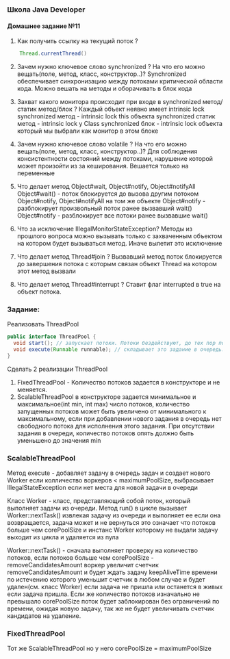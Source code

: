 ### Школа Java Developer
#### Домашнее задание №11 

1. Как получить ссылку на текущий поток ?
```java
	Thread.currentThread()  
```

2. Зачем нужно ключевое слово synchronized ? На что его можно вещать(поле, метод,
класс, конструктор..)?
  Synchronized обеспечивает синхронизацию между потоками критической области кода. Можно вешать на методы и оборачивать в блок кода

3. Захват какого монитора происходит при входе в synchronized метод/статик метод/блок ?
  Каждый объект неявно имеет intrinsic lock
  synchronized метод - intrinsic lock this объекта
  synchronized статик метод - intrinsic lock у Class<ThisClass> 
  synchronized блок - intrinsic lock объекта который мы выбрали как монитор в этом блоке

4. Зачем нужно ключевое слово volatile ? На что его можно вещать(поле, метод, класс,
конструктор..)?
  Для соблюдения консистентности состояний между потоками, нарушение которой может произойти из за кеширования. Вешается только на переменные

5. Что делает метод Object#wait, Object#notify, Object#notifyAll
  Object#wait() - поток блокируется до вызова другим потоком Object#notify, Object#notifyAll на том же объекте
  Object#notify - разблокирует произвольный поток ранее вызвавший wait()
  Object#notify - разблокирует все потоки ранее вызвавшие wait()

6. Что за исключение IllegalMonitorStateException?
  Методы из прошлого вопроса можно вызывать только с захваченным объектом на котором будет вызываться метод. Иначе вылетит это исключение

7. Что делает метод Thread#join ?
  Вызвавший метод поток блокируется до завершения потока с которым связан объект Thread на котором этот метод вызвали

8. Что делает метод Thread#interrupt ?
  Ставит флаг interrupted в true на объект потока. 

### Задание: 
Реализовать ThreadPool
```java
public interface ThreadPool {
  void start(); // запускает потоки. Потоки бездействуют, до тех пор пока не появится новое задание в очереди (см. execute)
  void execute(Runnable runnable); // складывает это задание в очередь. Освободившийся поток должен выполнить это задание. Каждое задание должны быть выполнено ровно 1 раз
}
```
Сделать 2 реализации ThreadPool
1) FixedThreadPool - Количество потоков задается в конструкторе и не меняется.
2) ScalableThreadPool в конструкторе задается минимальное и максимальное(int min, int max) число потоков, количество запущенных потоков может быть увеличено от минимального к максимальному, если при добавлении нового задания в очередь нет свободного потока для исполнения этого задания. При отсутствии задания в очереди, количество потоков опять должно быть уменьшено до значения min

### ScalableThreadPool 
Метод execute - добавляет задачу в очередь задач и создает нового Worker если колличество воркеров < maximumPoolSize, выбрасывает IllegalStateException если нет места для новой задачи в очереди

Класс Worker - класс, представляющий собой поток, который выполняет задачи из очереди. Метод run() в цикле вызывает Worker::nextTask() извлекая задачу из очереди и выполняет ее если она возвращается, задача может и не вернуться это означает что потоков больше чем corePoolSize и инстанс Worker которому не выдали задачу выходит из цикла и удаляется из пула 

Worker::nextTask() - сначала выполняет проверку на количество потоков, если потоков больше чем corePoolSize - removeCandidatesAmount воркер увеличит счетчик removeCandidatesAmount и будет ждать задачу keepAliveTime времени по истечению которого уменьшит счетчик в любом случае и будет удален(см. класс Worker) если задача не пришла или останется в живых если задача пришла. Если же количество потоков изначально не превышало corePoolSize поток будет заблокирован без ограничений по времени, ожидая новую задачу, так же не будет увеличивать счетчик кандидатов на удаление.

### FixedThreadPool
Тот же ScalableThreadPool но у него corePoolSize = maximumPoolSize
